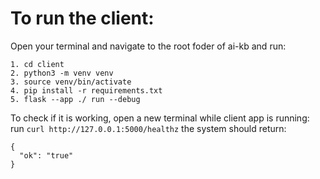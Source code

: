 # To run the client: 
Open your terminal and navigate to the root foder of ai-kb and run:
```
1. cd client
2. python3 -m venv venv
3. source venv/bin/activate 
4. pip install -r requirements.txt
5. flask --app ./ run --debug
```

To check if it is working, open a new terminal while client app is running:
run `curl http://127.0.0.1:5000/healthz`
the system should return:
```
{
  "ok": "true"
}
```